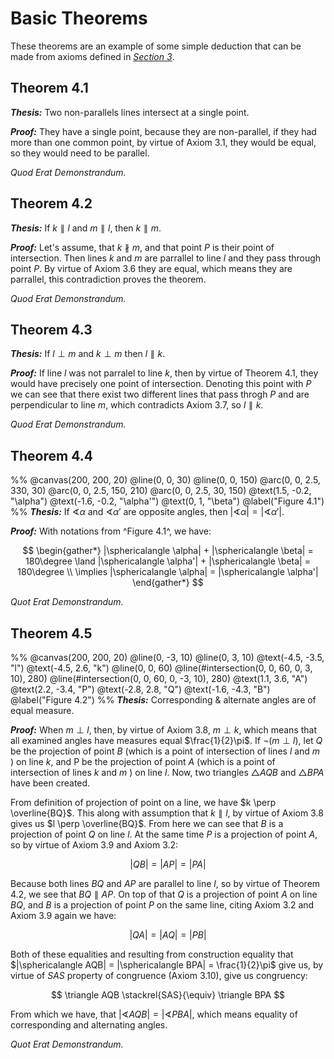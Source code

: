 # Basic Theorems

These theorems are an example of some simple deduction that can be made from axioms
defined in *[Section 3](/courier/content/math/geometry/3.-axioms.md)*.

## Theorem 4.1

***Thesis:*** Two non-parallels lines intersect at a single point.

***Proof:*** They have a single point, because they are non-parallel, if they had
more than one common point, by virtue of Axiom 3.1, they would be equal, so they
would need to be parallel.

*Quod Erat Demonstrandum.*

## Theorem 4.2

***Thesis:*** If $k \parallel l$ and $m \parallel l$, then $k \parallel m$.

***Proof:*** Let's assume, that $k \nparallel m$, and that point $P$ is their
point of intersection. Then lines $k$ and $m$ are parrallel to line $l$ and
they pass through point $P$. By virtue of Axiom 3.6 they are equal, which means
they are parrallel, this contradiction proves the theorem.

*Quod Erat Demonstrandum.*

## Theorem 4.3

***Thesis:*** If $l \perp m$ and $k \perp m$ then $l \parallel k$.

***Proof:*** If line $l$ was not parralel to line $k$, then by virtue of Theorem
4.1, they would have precisely one point of intersection. Denoting this point
with $P$ we can see that there exist two different lines that pass throgh $P$
and are perpendicular to line $m$, which contradicts Axiom 3.7, so $l \parallel k$.

*Quod Erat Demonstrandum.*

## Theorem 4.4

%%
@canvas(200, 200, 20)
@line(0, 0, 30)
@line(0, 0, 150)
@arc(0, 0, 2.5, 330, 30)
@arc(0, 0, 2.5, 150, 210)
@arc(0, 0, 2.5, 30, 150)
@text(1.5, -0.2, "\alpha")
@text(-1.6, -0.2, "\alpha'")
@text(0, 1, "\beta")
@label("Figure 4.1")
%%
***Thesis:*** If $\sphericalangle \alpha$ and $\sphericalangle \alpha'$ are opposite
angles, then ${|\sphericalangle \alpha| = |\sphericalangle \alpha'|}$.

***Proof:*** With notations from ^Figure 4.1^, we have:

$$
\begin{gather*}
|\sphericalangle \alpha| + |\sphericalangle \beta| = 180\degree
\land
|\sphericalangle \alpha'| + |\sphericalangle \beta| = 180\degree \\
\implies
|\sphericalangle \alpha| = |\sphericalangle \alpha'|
\end{gather*}
$$

*Quot Erat Demonstrandum.*

## Theorem 4.5

%%
@canvas(200, 200, 20)
@line(0, -3, 10)
@line(0, 3, 10)
@text(-4.5, -3.5, "l")
@text(-4.5, 2.6, "k")
@line(0, 0, 60)
@line(#intersection(0, 0, 60, 0, 3, 10), 280)
@line(#intersection(0, 0, 60, 0, -3, 10), 280)
@text(1.1, 3.6, "A")
@text(2.2, -3.4, "P")
@text(-2.8, 2.8, "Q")
@text(-1.6, -4.3, "B")
@label("Figure 4.2")
%%
***Thesis:*** Corresponding & alternate angles are of equal measure.

***Proof:*** When $m \perp l$, then, by virtue of Axiom 3.8, $m \perp k$, which
means that all examined angles have measures equal $\frac{1}{2}\pi$. If $\lnot (m \perp l)$,
let $Q$ be the projection of point $B$ (which is a point of intersection of lines $l$ and $m$ )
on line $k$, and P be the projection of point $A$ (which is a point of intersection of lines $k$ and $m$ )
on line $l$. Now, two triangles $\triangle AQB$ and $\triangle BPA$ have been created.

From definition of projection of point on a line, we have $k \perp \overline{BQ}$.
This along with assumption that $k \parallel l$, by virtue of Axiom 3.8 gives us $l \perp \overline{BQ}$.
From here we can see that $B$ is a projection of point $Q$ on line $l$. At the same
time $P$ is a projection of point $A$, so by virtue of Axiom 3.9 and Axiom 3.2:

$$
|QB| = |AP| = |PA|
$$

Because both lines $BQ$ and $AP$ are parallel to line $l$, so by virtue of
Theorem 4.2, we see that $BQ \parallel AP$. On top of that $Q$ is a projection of
point $A$ on line $BQ$, and $B$ is a projection of point $P$ on the same line,
citing Axiom 3.2 and Axiom 3.9 again we have:

$$
|QA| = |AQ| = |PB|
$$

Both of these equalities and resulting from construction equality
that $|\sphericalangle AQB| = |\sphericalangle BPA| = \frac{1}{2}\pi$ give us,
by virtue of *SAS* property of congruence (Axiom 3.10), give us congruency:

$$
\triangle AQB \stackrel{SAS}{\equiv} \triangle BPA
$$

From which we have, that $|\sphericalangle AQB| = |\sphericalangle PBA|$, which
means equality of corresponding and alternating angles.

*Quot Erat Demonstrandum.*
